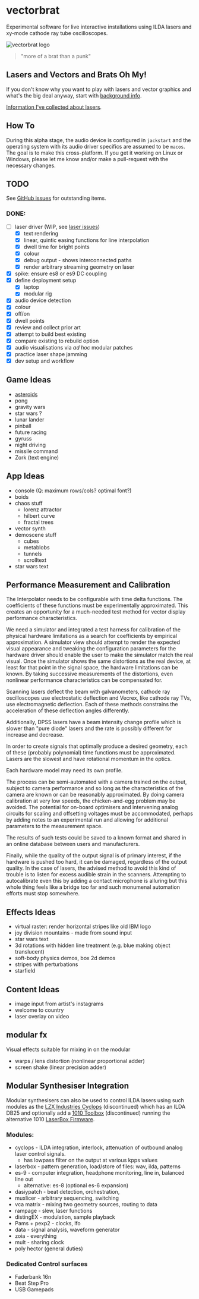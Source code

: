 # vectorbrat

Experimental software for live interactive installations using ILDA lasers and xy-mode cathode ray tube oscilloscopes.

![vectorbrat logo](src/main/resources/vectorbrat.png)

> "more of a brat than a punk"

## Lasers and Vectors and Brats Oh My!

If you don't know why you want to play with lasers and vector graphics and 
what's the big deal anyway, start with [background info](background.md).

[Information I've collected about lasers](lasers.md).

## How To

During this alpha stage, the audio device is configured in `jackstart` and the 
operating system with its audio driver specifics are assumed to be `macos`. The 
goal is to make this cross-platform. If you get it working on Linux or Windows,
please let me know and/or make a pull-request with the necessary changes.

## TODO

See [GitHub issues](https://github.com/christo/vectorbrat/issues) for outstanding items.

### DONE:

* [ ] laser driver (WIP, see
[laser issues](https://github.com/christo/vectorbrat/issues?q=is%3Aissue+is%3Aopen+label%3Alaser))
  * [x] text rendering
  * [x] linear, quintic easing functions for line interpolation
  * [x] dwell time for bright points
  * [x] colour
  * [x] debug output - shows interconnected paths
  * [x] render arbitrary streaming geometry on laser
* [x] spike: ensure es8 or es9 DC coupling
* [x] define deployment setup
  * [x] laptop
  * [x] modular rig
* [x] audio device detection
* [x] colour
* [x] off/on
* [x] dwell points
* [x] review and collect prior art
* [x] attempt to build best existing
* [x] compare existing to rebuild option
* [x] audio visualisations via *ad hoc* modular patches
* [x] practice laser shape jamming
* [x] dev setup and workflow

## Game Ideas

* [asteroids](asteroids.md)
* pong
* gravity wars
* star wars ?
* lunar lander
* pinball
* future racing
* gyruss
* night driving
* missile command
* Zork (text engine)

## App Ideas

* console (Q: maximum rows/cols? optimal font?)
* boids
* chaos stuff
  * lorenz attractor
  * hilbert curve
  * fractal trees
* vector synth
* demoscene stuff
  * cubes
  * metablobs
  * tunnels
  * scrolltext
* star wars text

## Performance Measurement and Calibration

The Interpolator needs to be configurable with time delta functions. The coefficients of these functions must be 
experimentally approximated. This creates an opportunity for a much-needed test method for vector display 
performance characteristics.

We need a simulator and integrated a test harness for calibration of the physical hardware limitations as a search for
coefficients by empirical approximation. A simulator view should attempt to render the expected visual appearance
and tweaking the configuration parameters for the hardware driver should enable the user to make the simulator match the
real visual. Once the simulator shows the same distortions as the real device, at least for that point in the signal 
space, the hardware limitations can be known. By taking successive measurements of the distortions, even nonlinear 
performance characteristics can be compensated for.  

Scanning lasers deflect the beam with galvanometers, cathode ray oscilloscopes use electrostatic deflection and Vecrex,
like cathode ray TVs, use electromagnetic deflection. Each of these methods constrains the acceleration of these
deflection angles differently.

Additionally, DPSS lasers have a beam intensity change profile which is slower than "pure diode" lasers and the rate is
possibly different for increase and decrease.

In order to create signals that optimally produce a desired geometry, each of these (probably polynomial) time functions
must be approximated. Lasers are the slowest and have rotational momentum in the optics.

Each hardware model may need its own profile. 

The process can be semi-automated with a camera trained on the output, subject to camera performance and so long as the 
characteristics of the camera are known or can be reasonably approximated. By doing camera calibration at very low 
speeds, the chicken-and-egg problem may be avoided. The potential for on-board optimisers and intervening analog 
circuits for scaling and offsetting voltages must be accommodated, perhaps by adding notes to an experimental run 
and allowing for additional parameters to the measurement space.

The results of such tests could be saved to a known format and shared in an online database between users and 
manufacturers.

Finally, while the quality of the output signal is of primary interest, if the hardware is pushed too hard, it can 
be damaged, regardless of the output quality. In the case of lasers, the advised method to avoid this kind of 
trouble is to listen for excess audible strain in the scanners. Attempting to autocalibrate even this by adding a 
contact microphone is alluring but this whole thing feels like a bridge too far and such monumenal automation 
efforts must stop somewhere. 

## Effects Ideas

* virtual raster: render horizontal stripes like old IBM logo
* joy division mountains - made from sound input
* star wars text
* 3d rotations with hidden line treatment (e.g. blue making object translucent)
* soft-body physics demos, box 2d demos
* stripes with perturbations
* starfield

## Content Ideas

* image input from artist's instagrams
* welcome to country
* laser overlay on video

## modular fx

Visual effects suitable for mixing in on the modular

* warps / lens distortion (nonlinear proportional adder)
* screen shake (linear precision adder)


## Modular Synthesiser Integration

Modular synthesisers can also be used to control ILDA lasers
using such modules as the 
[LZX Industries Cyclops](https://lzxindustries.net/products/cyclops) 
(discontinued) which has an ILDA DB25 and optionally add a 
[1010 Toolbox](https://1010music.com/product/toolbox-sequencer-function-generator-eurorack-module) (discontinued)
running the alternative 1010
[LaserBox Firmware](https://1010music.com/product/laserbox-pattern-generator-for-lasers).

### Modules:

* cyclops - ILDA integration, interlock, attenuation of outbound analog laser control signals.
  * has lowpass filter on the output at various kpps values
* laserbox - pattern generation, load/store of files: wav, ilda, patterns
* es-9 - computer integration, headphone monitoring, line in, balanced line out
  * alternative: es-8 (optional es-6 expansion)
* dasiypatch - beat detection, orchestration, 
* muxlicer - arbitrary sequencing, switching
* vca matrix - mixing two geometry sources, routing to data
* rampage - slew, laser functions
* distingEX - modulation, sample playback  
* Pams + pexp2 - clocks, lfo
* data - signal analysis, waveform generator
* zoia - everything
* mult - sharing clock
* poly hector (general duties)

### Dedicated Control surfaces

* Faderbank 16n
* Beat Step Pro
* USB Gamepads



